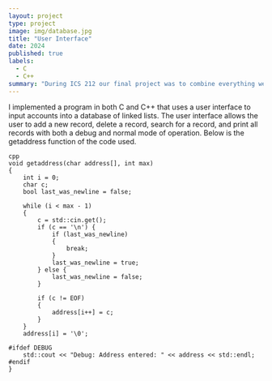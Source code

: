 ```yaml
---
layout: project
type: project
image: img/database.jpg
title: "User Interface"
date: 2024
published: true
labels:
  - C
  - C++
summary: "During ICS 212 our final project was to combine everything we did throughout the semester into a functioning program."
---
```


I implemented a program in both C and C++ that uses a user interface to input accounts into a database of linked lists. The user interface
allows the user to add a new record, delete a record, search for a record, and print all records with both a debug and normal mode of operation. 
Below is the getaddress function of the code used.

```
cpp
void getaddress(char address[], int max) 
{
    int i = 0;
    char c;
    bool last_was_newline = false;

    while (i < max - 1) 
    {
        c = std::cin.get();
        if (c == '\n') {
            if (last_was_newline) 
            {
                break; 
            }
            last_was_newline = true;
        } else {
            last_was_newline = false;
        }

        if (c != EOF) 
        {
            address[i++] = c;
        }
    }
    address[i] = '\0';

#ifdef DEBUG
    std::cout << "Debug: Address entered: " << address << std::endl;
#endif
}
